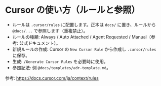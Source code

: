 # Cursor の使い方（ルールと参照）

- ルールは `.cursor/rules` に配置します。正本は `docs/` に置き、ルールから `@docs/...` で参照します（重複禁止）。
- ルールの種類: Always / Auto Attached / Agent Requested / Manual（参考: 公式ドキュメント）。
- 新規ルールの作成: Cursor の `New Cursor Rule` から作成し `.cursor/rules` に保存。
- 生成: `/Generate Cursor Rules` を必要時に使用。
- 参照記法: 例 `@docs/templates/adr-template.md`。

参考: https://docs.cursor.com/ja/context/rules
